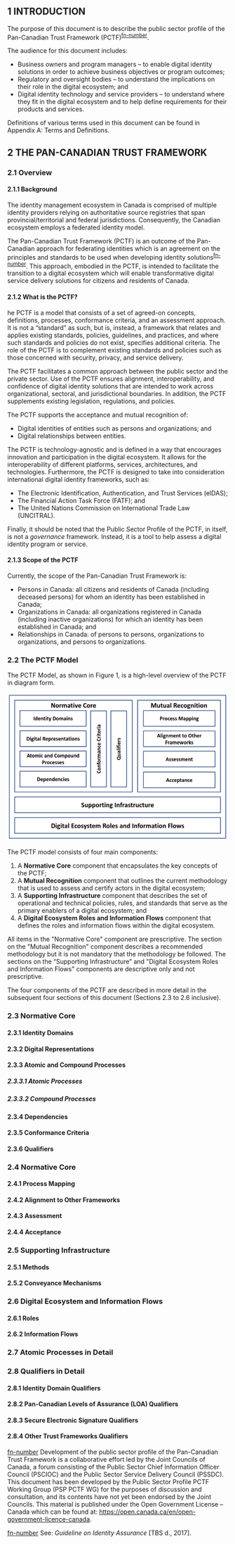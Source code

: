 <a name="sec1"></a>

<div class="breaker"></div>

## 1 <a name="intro"></a>INTRODUCTION 

The purpose of this document is to describe the public sector profile of the Pan-Canadian Trust Framework (PCTF)<sup id="fnr-PCTF">[fn-number](#fn-PCTF)</sup>.

The audience for this document includes:
* Business owners and program managers – to enable digital identity solutions in order to achieve 
business objectives or program outcomes;
* Regulatory and oversight bodies – to understand the implications on their role in the digital ecosystem; and
* Digital identity technology and service providers – to understand where they fit in the digital ecosystem 
and to help define requirements for their products and services.

Definitions of various terms used in this document can be found in Appendix A: Terms and Definitions.





<a name="sec2"></a>

## 2 <a name="PCTF"></a>THE PAN-CANADIAN TRUST FRAMEWORK


### 2.1 Overview

#### 2.1.1 Background

The identity management ecosystem in Canada is comprised of multiple identity providers relying on authoritative 
source registries that span provincial/territorial and federal jurisdictions. Consequently, the Canadian ecosystem 
employs a federated identity model. 

The Pan-Canadian Trust Framework (PCTF) is an outcome of the Pan-Canadian approach
for federating identities which is an agreement on the principles and standards to be used when developing identity 
solutions<sup id="fnr-identityAssurance">[fn-number](#fn-identityAssurance)</sup>. This approach, embodied in the PCTF, is intended to facilitate 
the transition to a digital ecosystem which will enable transformative digital service delivery solutions for citizens 
and residents of Canada.

#### 2.1.2 What is the PCTF?

he PCTF is a model that consists of a set of agreed-on concepts, definitions, processes, conformance criteria, and an 
assessment approach. It is not a “standard” as such, but is, instead, a framework that relates and applies existing 
standards, policies, guidelines, and practices, and where such standards and policies do not exist, specifies additional 
criteria. The role of the PCTF is to complement existing standards and policies such as those concerned with security, 
privacy, and service delivery.

The PCTF facilitates a common approach between the public sector and the private sector. Use of the PCTF ensures alignment, 
interoperability, and confidence of digital identity solutions that are intended to work across organizational, sectoral, 
and jurisdictional boundaries. In addition, the PCTF supplements existing legislation, regulations, and policies.

The PCTF supports the acceptance and mutual recognition of:
* Digital identities of entities such as persons and organizations; and
* Digital relationships between entities.

The PCTF is technology-agnostic and is defined in a way that encourages innovation and participation in the digital ecosystem. 
It allows for the interoperability of different platforms, services, architectures, and technologies. Furthermore, the PCTF is 
designed to take into consideration international digital identity frameworks, such as:
* The Electronic Identification, Authentication, and Trust Services (eIDAS);
* The Financial Action Task Force (FATF); and
* The United Nations Commission on International Trade Law (UNCITRAL).

Finally, it should be noted that the Public Sector Profile of the PCTF, in itself, is not a *governance* framework. 
Instead, it is a tool to help assess a digital identity program or service.

#### 2.1.3 Scope of the PCTF

Currently, the scope of the Pan-Canadian Trust Framework is:
* Persons in Canada: all citizens and residents of Canada (including deceased persons) for whom an identity 
has been established in Canada;
* Organizations in Canada: all organizations registered in Canada (including inactive organizations) for which 
an identity has been established in Canada; and
* Relationships in Canada: of persons to persons, organizations to organizations, and persons to organizations.




### 2.2 The PCTF Model

The PCTF Model, as shown in Figure 1, is a high-level overview of the PCTF in diagram
form.

![Figure 1: The Pan-Canadian Trust Framework Model](/images/PCTF-V1_1_FINAL.png)

The PCTF model consists of four main components:
1. A **Normative Core** component that encapsulates the key concepts of the PCTF;
2. A **Mutual Recognition** component that outlines the current methodology that is used to assess and 
certify actors in the digital ecosystem;
3. A **Supporting Infrastructure** component that describes the set of operational and technical policies, 
rules, and standards that serve as the primary enablers of a digital ecosystem; and
4. A **Digital Ecosystem Roles and Information Flows** component that defines the roles and information 
flows within the digital ecosystem.

All items in the "Normative Core" component are prescriptive. The section on the "Mutual Recognition" component 
describes a recommended methodology but it is not mandatory that the methodology be followed. The sections on the 
“Supporting Infrastructure” and "Digital Ecosystem Roles and Information Flows" components are descriptive only and 
not prescriptive.

The four components of the PCTF are described in more detail in the subsequent four sections of this document 
(Sections 2.3 to 2.6 inclusive).




### 2.3 Normative Core

#### 2.3.1 Identity Domains

#### 2.3.2 Digital Representations

#### 2.3.3 Atomic and Compound Processes

##### 2.3.3.1 Atomic Processes

##### 2.3.3.2 Compound Processes

#### 2.3.4 Dependencies

#### 2.3.5 Conformance Criteria

#### 2.3.6 Qualifiers




### 2.4 Normative Core

#### 2.4.1 Process Mapping

#### 2.4.2 Alignment to Other Frameworks

#### 2.4.3 Assessment

#### 2.4.4 Acceptance




### 2.5 Supporting Infrastructure

#### 2.5.1 Methods

#### 2.5.2 Conveyance Mechanisms




### 2.6 Digital Ecosystem and Information Flows

#### 2.6.1 Roles

#### 2.6.2 Information Flows




### 2.7 Atomic Processes in Detail




### 2.8 Qualifiers in Detail

#### 2.8.1 Identity Domain Qualifiers

#### 2.8.2 Pan-Canadian Levels of Assurance (LOA) Qualifiers

#### 2.8.3 Secure Electronic Signature Qualifiers

#### 2.8.4 Other Trust Frameworks Qualifiers



<a name="fn-PCTF">[fn-number](#fnr-PCTF)</a> Development of the public sector profile of the Pan-Canadian Trust Framework is a 
  collaborative effort led by the Joint Councils of Canada, a forum consisting of the Public Sector Chief Information 
  Officer Council (PSCIOC) and the Public Sector Service Delivery Council (PSSDC). This document has been developed by 
  the Public Sector Profile PCTF Working Group (PSP PCTF WG) for the purposes of discussion and consultation, and its 
  contents have not yet been endorsed by the Joint Councils. This material is published under the Open Government License – 
  Canada which can be found at: https://open.canada.ca/en/open-government-licence-canada.
  
<a name="fn-identityAssurance">[fn-number](#fnr-identityAssurance)</a> See: *Guideline on Identity Assurance* [TBS d., 2017].
